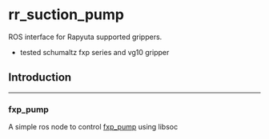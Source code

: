 # rr_suction_pump
ROS interface for Rapyuta supported grippers.
- tested schumaltz fxp series and vg10 gripper

## Introduction
---
### fxp_pump
A simple ros node to control [fxp_pump](https://www.schmalz.com/en/vacuum-technology-for-automation/vacuum-components/area-gripping-systems-and-end-effectors/vacuum-area-gripping-system-fxp-fmp/area-gripping-systems-fxp) using libsoc
